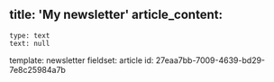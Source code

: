 title: 'My newsletter'
article_content:
  -
    type: text
    text: null
template: newsletter
fieldset: article
id: 27eaa7bb-7009-4639-bd29-7e8c25984a7b
